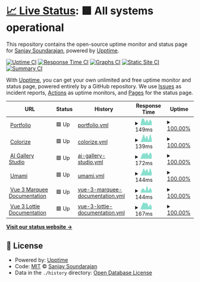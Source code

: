 # [📈 Live Status](https://status.sanjaysoundarajan.dev): <!--live status--> **🟩 All systems operational**

This repository contains the open-source uptime monitor and status page for [Sanjay Soundarajan](sanjaysoundarajan.dev), powered by [Upptime](https://github.com/upptime/upptime).

[![Uptime CI](https://github.com/megasanjay/upptime/workflows/Uptime%20CI/badge.svg)](https://github.com/megasanjay/upptime/actions?query=workflow%3A%22Uptime+CI%22)
[![Response Time CI](https://github.com/megasanjay/upptime/workflows/Response%20Time%20CI/badge.svg)](https://github.com/megasanjay/upptime/actions?query=workflow%3A%22Response+Time+CI%22)
[![Graphs CI](https://github.com/megasanjay/upptime/workflows/Graphs%20CI/badge.svg)](https://github.com/megasanjay/upptime/actions?query=workflow%3A%22Graphs+CI%22)
[![Static Site CI](https://github.com/megasanjay/upptime/workflows/Static%20Site%20CI/badge.svg)](https://github.com/megasanjay/upptime/actions?query=workflow%3A%22Static+Site+CI%22)
[![Summary CI](https://github.com/megasanjay/upptime/workflows/Summary%20CI/badge.svg)](https://github.com/megasanjay/upptime/actions?query=workflow%3A%22Summary+CI%22)

With [Upptime](https://upptime.js.org), you can get your own unlimited and free uptime monitor and status page, powered entirely by a GitHub repository. We use [Issues](https://github.com/megasanjay/upptime/issues) as incident reports, [Actions](https://github.com/megasanjay/upptime/actions) as uptime monitors, and [Pages](https://status.sanjaysoundarajan.dev) for the status page.

<!--start: status pages-->
<!-- This summary is generated by Upptime (https://github.com/upptime/upptime) -->
<!-- Do not edit this manually, your changes will be overwritten -->
<!-- prettier-ignore -->
| URL | Status | History | Response Time | Uptime |
| --- | ------ | ------- | ------------- | ------ |
| <img alt="" src="https://icons.duckduckgo.com/ip3/sanjaysoundarajan.dev.ico" height="13"> [Portfolio](https://sanjaysoundarajan.dev) | 🟩 Up | [portfolio.yml](https://github.com/megasanjay/upptime/commits/HEAD/history/portfolio.yml) | <details><summary><img alt="Response time graph" src="./graphs/portfolio/response-time-week.png" height="20"> 149ms</summary><br><a href="https://status.sanjaysoundarajan.dev/history/portfolio"><img alt="Response time 155" src="https://img.shields.io/endpoint?url=https%3A%2F%2Fraw.githubusercontent.com%2Fmegasanjay%2Fupptime%2FHEAD%2Fapi%2Fportfolio%2Fresponse-time.json"></a><br><a href="https://status.sanjaysoundarajan.dev/history/portfolio"><img alt="24-hour response time 178" src="https://img.shields.io/endpoint?url=https%3A%2F%2Fraw.githubusercontent.com%2Fmegasanjay%2Fupptime%2FHEAD%2Fapi%2Fportfolio%2Fresponse-time-day.json"></a><br><a href="https://status.sanjaysoundarajan.dev/history/portfolio"><img alt="7-day response time 149" src="https://img.shields.io/endpoint?url=https%3A%2F%2Fraw.githubusercontent.com%2Fmegasanjay%2Fupptime%2FHEAD%2Fapi%2Fportfolio%2Fresponse-time-week.json"></a><br><a href="https://status.sanjaysoundarajan.dev/history/portfolio"><img alt="30-day response time 145" src="https://img.shields.io/endpoint?url=https%3A%2F%2Fraw.githubusercontent.com%2Fmegasanjay%2Fupptime%2FHEAD%2Fapi%2Fportfolio%2Fresponse-time-month.json"></a><br><a href="https://status.sanjaysoundarajan.dev/history/portfolio"><img alt="1-year response time 155" src="https://img.shields.io/endpoint?url=https%3A%2F%2Fraw.githubusercontent.com%2Fmegasanjay%2Fupptime%2FHEAD%2Fapi%2Fportfolio%2Fresponse-time-year.json"></a></details> | <details><summary><a href="https://status.sanjaysoundarajan.dev/history/portfolio">100.00%</a></summary><a href="https://status.sanjaysoundarajan.dev/history/portfolio"><img alt="All-time uptime 100.00%" src="https://img.shields.io/endpoint?url=https%3A%2F%2Fraw.githubusercontent.com%2Fmegasanjay%2Fupptime%2FHEAD%2Fapi%2Fportfolio%2Fuptime.json"></a><br><a href="https://status.sanjaysoundarajan.dev/history/portfolio"><img alt="24-hour uptime 100.00%" src="https://img.shields.io/endpoint?url=https%3A%2F%2Fraw.githubusercontent.com%2Fmegasanjay%2Fupptime%2FHEAD%2Fapi%2Fportfolio%2Fuptime-day.json"></a><br><a href="https://status.sanjaysoundarajan.dev/history/portfolio"><img alt="7-day uptime 100.00%" src="https://img.shields.io/endpoint?url=https%3A%2F%2Fraw.githubusercontent.com%2Fmegasanjay%2Fupptime%2FHEAD%2Fapi%2Fportfolio%2Fuptime-week.json"></a><br><a href="https://status.sanjaysoundarajan.dev/history/portfolio"><img alt="30-day uptime 100.00%" src="https://img.shields.io/endpoint?url=https%3A%2F%2Fraw.githubusercontent.com%2Fmegasanjay%2Fupptime%2FHEAD%2Fapi%2Fportfolio%2Fuptime-month.json"></a><br><a href="https://status.sanjaysoundarajan.dev/history/portfolio"><img alt="1-year uptime 100.00%" src="https://img.shields.io/endpoint?url=https%3A%2F%2Fraw.githubusercontent.com%2Fmegasanjay%2Fupptime%2FHEAD%2Fapi%2Fportfolio%2Fuptime-year.json"></a></details>
| <img alt="" src="https://icons.duckduckgo.com/ip3/colorize.saso.one.ico" height="13"> [Colorize](https://colorize.saso.one) | 🟩 Up | [colorize.yml](https://github.com/megasanjay/upptime/commits/HEAD/history/colorize.yml) | <details><summary><img alt="Response time graph" src="./graphs/colorize/response-time-week.png" height="20"> 139ms</summary><br><a href="https://status.sanjaysoundarajan.dev/history/colorize"><img alt="Response time 200" src="https://img.shields.io/endpoint?url=https%3A%2F%2Fraw.githubusercontent.com%2Fmegasanjay%2Fupptime%2FHEAD%2Fapi%2Fcolorize%2Fresponse-time.json"></a><br><a href="https://status.sanjaysoundarajan.dev/history/colorize"><img alt="24-hour response time 211" src="https://img.shields.io/endpoint?url=https%3A%2F%2Fraw.githubusercontent.com%2Fmegasanjay%2Fupptime%2FHEAD%2Fapi%2Fcolorize%2Fresponse-time-day.json"></a><br><a href="https://status.sanjaysoundarajan.dev/history/colorize"><img alt="7-day response time 139" src="https://img.shields.io/endpoint?url=https%3A%2F%2Fraw.githubusercontent.com%2Fmegasanjay%2Fupptime%2FHEAD%2Fapi%2Fcolorize%2Fresponse-time-week.json"></a><br><a href="https://status.sanjaysoundarajan.dev/history/colorize"><img alt="30-day response time 177" src="https://img.shields.io/endpoint?url=https%3A%2F%2Fraw.githubusercontent.com%2Fmegasanjay%2Fupptime%2FHEAD%2Fapi%2Fcolorize%2Fresponse-time-month.json"></a><br><a href="https://status.sanjaysoundarajan.dev/history/colorize"><img alt="1-year response time 200" src="https://img.shields.io/endpoint?url=https%3A%2F%2Fraw.githubusercontent.com%2Fmegasanjay%2Fupptime%2FHEAD%2Fapi%2Fcolorize%2Fresponse-time-year.json"></a></details> | <details><summary><a href="https://status.sanjaysoundarajan.dev/history/colorize">100.00%</a></summary><a href="https://status.sanjaysoundarajan.dev/history/colorize"><img alt="All-time uptime 100.00%" src="https://img.shields.io/endpoint?url=https%3A%2F%2Fraw.githubusercontent.com%2Fmegasanjay%2Fupptime%2FHEAD%2Fapi%2Fcolorize%2Fuptime.json"></a><br><a href="https://status.sanjaysoundarajan.dev/history/colorize"><img alt="24-hour uptime 100.00%" src="https://img.shields.io/endpoint?url=https%3A%2F%2Fraw.githubusercontent.com%2Fmegasanjay%2Fupptime%2FHEAD%2Fapi%2Fcolorize%2Fuptime-day.json"></a><br><a href="https://status.sanjaysoundarajan.dev/history/colorize"><img alt="7-day uptime 100.00%" src="https://img.shields.io/endpoint?url=https%3A%2F%2Fraw.githubusercontent.com%2Fmegasanjay%2Fupptime%2FHEAD%2Fapi%2Fcolorize%2Fuptime-week.json"></a><br><a href="https://status.sanjaysoundarajan.dev/history/colorize"><img alt="30-day uptime 100.00%" src="https://img.shields.io/endpoint?url=https%3A%2F%2Fraw.githubusercontent.com%2Fmegasanjay%2Fupptime%2FHEAD%2Fapi%2Fcolorize%2Fuptime-month.json"></a><br><a href="https://status.sanjaysoundarajan.dev/history/colorize"><img alt="1-year uptime 100.00%" src="https://img.shields.io/endpoint?url=https%3A%2F%2Fraw.githubusercontent.com%2Fmegasanjay%2Fupptime%2FHEAD%2Fapi%2Fcolorize%2Fuptime-year.json"></a></details>
| <img alt="" src="https://icons.duckduckgo.com/ip3/studio.sanjaysoundarajan.dev.ico" height="13"> [AI Gallery Studio](https://studio.sanjaysoundarajan.dev) | 🟩 Up | [ai-gallery-studio.yml](https://github.com/megasanjay/upptime/commits/HEAD/history/ai-gallery-studio.yml) | <details><summary><img alt="Response time graph" src="./graphs/ai-gallery-studio/response-time-week.png" height="20"> 172ms</summary><br><a href="https://status.sanjaysoundarajan.dev/history/ai-gallery-studio"><img alt="Response time 167" src="https://img.shields.io/endpoint?url=https%3A%2F%2Fraw.githubusercontent.com%2Fmegasanjay%2Fupptime%2FHEAD%2Fapi%2Fai-gallery-studio%2Fresponse-time.json"></a><br><a href="https://status.sanjaysoundarajan.dev/history/ai-gallery-studio"><img alt="24-hour response time 215" src="https://img.shields.io/endpoint?url=https%3A%2F%2Fraw.githubusercontent.com%2Fmegasanjay%2Fupptime%2FHEAD%2Fapi%2Fai-gallery-studio%2Fresponse-time-day.json"></a><br><a href="https://status.sanjaysoundarajan.dev/history/ai-gallery-studio"><img alt="7-day response time 172" src="https://img.shields.io/endpoint?url=https%3A%2F%2Fraw.githubusercontent.com%2Fmegasanjay%2Fupptime%2FHEAD%2Fapi%2Fai-gallery-studio%2Fresponse-time-week.json"></a><br><a href="https://status.sanjaysoundarajan.dev/history/ai-gallery-studio"><img alt="30-day response time 160" src="https://img.shields.io/endpoint?url=https%3A%2F%2Fraw.githubusercontent.com%2Fmegasanjay%2Fupptime%2FHEAD%2Fapi%2Fai-gallery-studio%2Fresponse-time-month.json"></a><br><a href="https://status.sanjaysoundarajan.dev/history/ai-gallery-studio"><img alt="1-year response time 167" src="https://img.shields.io/endpoint?url=https%3A%2F%2Fraw.githubusercontent.com%2Fmegasanjay%2Fupptime%2FHEAD%2Fapi%2Fai-gallery-studio%2Fresponse-time-year.json"></a></details> | <details><summary><a href="https://status.sanjaysoundarajan.dev/history/ai-gallery-studio">100.00%</a></summary><a href="https://status.sanjaysoundarajan.dev/history/ai-gallery-studio"><img alt="All-time uptime 100.00%" src="https://img.shields.io/endpoint?url=https%3A%2F%2Fraw.githubusercontent.com%2Fmegasanjay%2Fupptime%2FHEAD%2Fapi%2Fai-gallery-studio%2Fuptime.json"></a><br><a href="https://status.sanjaysoundarajan.dev/history/ai-gallery-studio"><img alt="24-hour uptime 100.00%" src="https://img.shields.io/endpoint?url=https%3A%2F%2Fraw.githubusercontent.com%2Fmegasanjay%2Fupptime%2FHEAD%2Fapi%2Fai-gallery-studio%2Fuptime-day.json"></a><br><a href="https://status.sanjaysoundarajan.dev/history/ai-gallery-studio"><img alt="7-day uptime 100.00%" src="https://img.shields.io/endpoint?url=https%3A%2F%2Fraw.githubusercontent.com%2Fmegasanjay%2Fupptime%2FHEAD%2Fapi%2Fai-gallery-studio%2Fuptime-week.json"></a><br><a href="https://status.sanjaysoundarajan.dev/history/ai-gallery-studio"><img alt="30-day uptime 100.00%" src="https://img.shields.io/endpoint?url=https%3A%2F%2Fraw.githubusercontent.com%2Fmegasanjay%2Fupptime%2FHEAD%2Fapi%2Fai-gallery-studio%2Fuptime-month.json"></a><br><a href="https://status.sanjaysoundarajan.dev/history/ai-gallery-studio"><img alt="1-year uptime 100.00%" src="https://img.shields.io/endpoint?url=https%3A%2F%2Fraw.githubusercontent.com%2Fmegasanjay%2Fupptime%2FHEAD%2Fapi%2Fai-gallery-studio%2Fuptime-year.json"></a></details>
| <img alt="" src="https://icons.duckduckgo.com/ip3/umami.sanjaysoundarajan.dev.ico" height="13"> [Umami](https://umami.sanjaysoundarajan.dev) | 🟩 Up | [umami.yml](https://github.com/megasanjay/upptime/commits/HEAD/history/umami.yml) | <details><summary><img alt="Response time graph" src="./graphs/umami/response-time-week.png" height="20"> 144ms</summary><br><a href="https://status.sanjaysoundarajan.dev/history/umami"><img alt="Response time 273" src="https://img.shields.io/endpoint?url=https%3A%2F%2Fraw.githubusercontent.com%2Fmegasanjay%2Fupptime%2FHEAD%2Fapi%2Fumami%2Fresponse-time.json"></a><br><a href="https://status.sanjaysoundarajan.dev/history/umami"><img alt="24-hour response time 213" src="https://img.shields.io/endpoint?url=https%3A%2F%2Fraw.githubusercontent.com%2Fmegasanjay%2Fupptime%2FHEAD%2Fapi%2Fumami%2Fresponse-time-day.json"></a><br><a href="https://status.sanjaysoundarajan.dev/history/umami"><img alt="7-day response time 144" src="https://img.shields.io/endpoint?url=https%3A%2F%2Fraw.githubusercontent.com%2Fmegasanjay%2Fupptime%2FHEAD%2Fapi%2Fumami%2Fresponse-time-week.json"></a><br><a href="https://status.sanjaysoundarajan.dev/history/umami"><img alt="30-day response time 197" src="https://img.shields.io/endpoint?url=https%3A%2F%2Fraw.githubusercontent.com%2Fmegasanjay%2Fupptime%2FHEAD%2Fapi%2Fumami%2Fresponse-time-month.json"></a><br><a href="https://status.sanjaysoundarajan.dev/history/umami"><img alt="1-year response time 273" src="https://img.shields.io/endpoint?url=https%3A%2F%2Fraw.githubusercontent.com%2Fmegasanjay%2Fupptime%2FHEAD%2Fapi%2Fumami%2Fresponse-time-year.json"></a></details> | <details><summary><a href="https://status.sanjaysoundarajan.dev/history/umami">100.00%</a></summary><a href="https://status.sanjaysoundarajan.dev/history/umami"><img alt="All-time uptime 100.00%" src="https://img.shields.io/endpoint?url=https%3A%2F%2Fraw.githubusercontent.com%2Fmegasanjay%2Fupptime%2FHEAD%2Fapi%2Fumami%2Fuptime.json"></a><br><a href="https://status.sanjaysoundarajan.dev/history/umami"><img alt="24-hour uptime 100.00%" src="https://img.shields.io/endpoint?url=https%3A%2F%2Fraw.githubusercontent.com%2Fmegasanjay%2Fupptime%2FHEAD%2Fapi%2Fumami%2Fuptime-day.json"></a><br><a href="https://status.sanjaysoundarajan.dev/history/umami"><img alt="7-day uptime 100.00%" src="https://img.shields.io/endpoint?url=https%3A%2F%2Fraw.githubusercontent.com%2Fmegasanjay%2Fupptime%2FHEAD%2Fapi%2Fumami%2Fuptime-week.json"></a><br><a href="https://status.sanjaysoundarajan.dev/history/umami"><img alt="30-day uptime 100.00%" src="https://img.shields.io/endpoint?url=https%3A%2F%2Fraw.githubusercontent.com%2Fmegasanjay%2Fupptime%2FHEAD%2Fapi%2Fumami%2Fuptime-month.json"></a><br><a href="https://status.sanjaysoundarajan.dev/history/umami"><img alt="1-year uptime 100.00%" src="https://img.shields.io/endpoint?url=https%3A%2F%2Fraw.githubusercontent.com%2Fmegasanjay%2Fupptime%2FHEAD%2Fapi%2Fumami%2Fuptime-year.json"></a></details>
| <img alt="" src="https://icons.duckduckgo.com/ip3/vue3marquee.sanjaysoundarajan.dev.ico" height="13"> [Vue 3 Marquee Documentation](https://vue3marquee.sanjaysoundarajan.dev) | 🟩 Up | [vue-3-marquee-documentation.yml](https://github.com/megasanjay/upptime/commits/HEAD/history/vue-3-marquee-documentation.yml) | <details><summary><img alt="Response time graph" src="./graphs/vue-3-marquee-documentation/response-time-week.png" height="20"> 144ms</summary><br><a href="https://status.sanjaysoundarajan.dev/history/vue-3-marquee-documentation"><img alt="Response time 209" src="https://img.shields.io/endpoint?url=https%3A%2F%2Fraw.githubusercontent.com%2Fmegasanjay%2Fupptime%2FHEAD%2Fapi%2Fvue-3-marquee-documentation%2Fresponse-time.json"></a><br><a href="https://status.sanjaysoundarajan.dev/history/vue-3-marquee-documentation"><img alt="24-hour response time 201" src="https://img.shields.io/endpoint?url=https%3A%2F%2Fraw.githubusercontent.com%2Fmegasanjay%2Fupptime%2FHEAD%2Fapi%2Fvue-3-marquee-documentation%2Fresponse-time-day.json"></a><br><a href="https://status.sanjaysoundarajan.dev/history/vue-3-marquee-documentation"><img alt="7-day response time 144" src="https://img.shields.io/endpoint?url=https%3A%2F%2Fraw.githubusercontent.com%2Fmegasanjay%2Fupptime%2FHEAD%2Fapi%2Fvue-3-marquee-documentation%2Fresponse-time-week.json"></a><br><a href="https://status.sanjaysoundarajan.dev/history/vue-3-marquee-documentation"><img alt="30-day response time 145" src="https://img.shields.io/endpoint?url=https%3A%2F%2Fraw.githubusercontent.com%2Fmegasanjay%2Fupptime%2FHEAD%2Fapi%2Fvue-3-marquee-documentation%2Fresponse-time-month.json"></a><br><a href="https://status.sanjaysoundarajan.dev/history/vue-3-marquee-documentation"><img alt="1-year response time 209" src="https://img.shields.io/endpoint?url=https%3A%2F%2Fraw.githubusercontent.com%2Fmegasanjay%2Fupptime%2FHEAD%2Fapi%2Fvue-3-marquee-documentation%2Fresponse-time-year.json"></a></details> | <details><summary><a href="https://status.sanjaysoundarajan.dev/history/vue-3-marquee-documentation">100.00%</a></summary><a href="https://status.sanjaysoundarajan.dev/history/vue-3-marquee-documentation"><img alt="All-time uptime 100.00%" src="https://img.shields.io/endpoint?url=https%3A%2F%2Fraw.githubusercontent.com%2Fmegasanjay%2Fupptime%2FHEAD%2Fapi%2Fvue-3-marquee-documentation%2Fuptime.json"></a><br><a href="https://status.sanjaysoundarajan.dev/history/vue-3-marquee-documentation"><img alt="24-hour uptime 100.00%" src="https://img.shields.io/endpoint?url=https%3A%2F%2Fraw.githubusercontent.com%2Fmegasanjay%2Fupptime%2FHEAD%2Fapi%2Fvue-3-marquee-documentation%2Fuptime-day.json"></a><br><a href="https://status.sanjaysoundarajan.dev/history/vue-3-marquee-documentation"><img alt="7-day uptime 100.00%" src="https://img.shields.io/endpoint?url=https%3A%2F%2Fraw.githubusercontent.com%2Fmegasanjay%2Fupptime%2FHEAD%2Fapi%2Fvue-3-marquee-documentation%2Fuptime-week.json"></a><br><a href="https://status.sanjaysoundarajan.dev/history/vue-3-marquee-documentation"><img alt="30-day uptime 100.00%" src="https://img.shields.io/endpoint?url=https%3A%2F%2Fraw.githubusercontent.com%2Fmegasanjay%2Fupptime%2FHEAD%2Fapi%2Fvue-3-marquee-documentation%2Fuptime-month.json"></a><br><a href="https://status.sanjaysoundarajan.dev/history/vue-3-marquee-documentation"><img alt="1-year uptime 100.00%" src="https://img.shields.io/endpoint?url=https%3A%2F%2Fraw.githubusercontent.com%2Fmegasanjay%2Fupptime%2FHEAD%2Fapi%2Fvue-3-marquee-documentation%2Fuptime-year.json"></a></details>
| <img alt="" src="https://icons.duckduckgo.com/ip3/vue3lottie.sanjaysoundarajan.dev.ico" height="13"> [Vue 3 Lottie Documentation](https://vue3lottie.sanjaysoundarajan.dev) | 🟩 Up | [vue-3-lottie-documentation.yml](https://github.com/megasanjay/upptime/commits/HEAD/history/vue-3-lottie-documentation.yml) | <details><summary><img alt="Response time graph" src="./graphs/vue-3-lottie-documentation/response-time-week.png" height="20"> 167ms</summary><br><a href="https://status.sanjaysoundarajan.dev/history/vue-3-lottie-documentation"><img alt="Response time 160" src="https://img.shields.io/endpoint?url=https%3A%2F%2Fraw.githubusercontent.com%2Fmegasanjay%2Fupptime%2FHEAD%2Fapi%2Fvue-3-lottie-documentation%2Fresponse-time.json"></a><br><a href="https://status.sanjaysoundarajan.dev/history/vue-3-lottie-documentation"><img alt="24-hour response time 186" src="https://img.shields.io/endpoint?url=https%3A%2F%2Fraw.githubusercontent.com%2Fmegasanjay%2Fupptime%2FHEAD%2Fapi%2Fvue-3-lottie-documentation%2Fresponse-time-day.json"></a><br><a href="https://status.sanjaysoundarajan.dev/history/vue-3-lottie-documentation"><img alt="7-day response time 167" src="https://img.shields.io/endpoint?url=https%3A%2F%2Fraw.githubusercontent.com%2Fmegasanjay%2Fupptime%2FHEAD%2Fapi%2Fvue-3-lottie-documentation%2Fresponse-time-week.json"></a><br><a href="https://status.sanjaysoundarajan.dev/history/vue-3-lottie-documentation"><img alt="30-day response time 179" src="https://img.shields.io/endpoint?url=https%3A%2F%2Fraw.githubusercontent.com%2Fmegasanjay%2Fupptime%2FHEAD%2Fapi%2Fvue-3-lottie-documentation%2Fresponse-time-month.json"></a><br><a href="https://status.sanjaysoundarajan.dev/history/vue-3-lottie-documentation"><img alt="1-year response time 160" src="https://img.shields.io/endpoint?url=https%3A%2F%2Fraw.githubusercontent.com%2Fmegasanjay%2Fupptime%2FHEAD%2Fapi%2Fvue-3-lottie-documentation%2Fresponse-time-year.json"></a></details> | <details><summary><a href="https://status.sanjaysoundarajan.dev/history/vue-3-lottie-documentation">100.00%</a></summary><a href="https://status.sanjaysoundarajan.dev/history/vue-3-lottie-documentation"><img alt="All-time uptime 100.00%" src="https://img.shields.io/endpoint?url=https%3A%2F%2Fraw.githubusercontent.com%2Fmegasanjay%2Fupptime%2FHEAD%2Fapi%2Fvue-3-lottie-documentation%2Fuptime.json"></a><br><a href="https://status.sanjaysoundarajan.dev/history/vue-3-lottie-documentation"><img alt="24-hour uptime 100.00%" src="https://img.shields.io/endpoint?url=https%3A%2F%2Fraw.githubusercontent.com%2Fmegasanjay%2Fupptime%2FHEAD%2Fapi%2Fvue-3-lottie-documentation%2Fuptime-day.json"></a><br><a href="https://status.sanjaysoundarajan.dev/history/vue-3-lottie-documentation"><img alt="7-day uptime 100.00%" src="https://img.shields.io/endpoint?url=https%3A%2F%2Fraw.githubusercontent.com%2Fmegasanjay%2Fupptime%2FHEAD%2Fapi%2Fvue-3-lottie-documentation%2Fuptime-week.json"></a><br><a href="https://status.sanjaysoundarajan.dev/history/vue-3-lottie-documentation"><img alt="30-day uptime 100.00%" src="https://img.shields.io/endpoint?url=https%3A%2F%2Fraw.githubusercontent.com%2Fmegasanjay%2Fupptime%2FHEAD%2Fapi%2Fvue-3-lottie-documentation%2Fuptime-month.json"></a><br><a href="https://status.sanjaysoundarajan.dev/history/vue-3-lottie-documentation"><img alt="1-year uptime 100.00%" src="https://img.shields.io/endpoint?url=https%3A%2F%2Fraw.githubusercontent.com%2Fmegasanjay%2Fupptime%2FHEAD%2Fapi%2Fvue-3-lottie-documentation%2Fuptime-year.json"></a></details>

<!--end: status pages-->

[**Visit our status website →**](https://status.sanjaysoundarajan.dev)

## 📄 License

- Powered by: [Upptime](https://github.com/upptime/upptime)
- Code: [MIT](./LICENSE) © [Sanjay Soundarajan](sanjaysoundarajan.dev)
- Data in the `./history` directory: [Open Database License](https://opendatacommons.org/licenses/odbl/1-0/)
